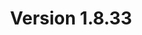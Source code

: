 ---
title: "Version 1.8.33"

version_number: "1.8.33"
version_code: "1833"
release_date: "2023-01-03"

packages:
  - type: mybb
    formats:
      - type: zip
        filesize: "2.2 MB"
        checksums:
          - type: md5
            value: b2ef5038c52dca95f3974a5da9c27cc5
          - type: sha1
            value: 73760b2dc3876cc392b8cce6444cd0b14ca40f99
          - type: sha256
            value: e101ba14a9c86b8e640850819032417c0a513c6a67a2da5a80e1bc38c765764d
          - type: sha512
            value: 823b3bb427f7e55ef185de0243ca4901a5851c2dde01a88a17794a12b699e6a27b1a95788fbf7170f54f585e9ebf23213302298d61b861e107e5106c734a68ff
        locations:
          - name: resources.mybb.com/downloads/

  - type: changed_files
    formats:
      - type: zip
        filesize: "0.61 MB"
        checksums:
          - type: md5
            value: e2f16b9d250374118439a66d46de25c0
          - type: sha1
            value: 88a134f07a04dc5d4a154a27f45eceb71caddd4b
          - type: sha256
            value: 2b260c59c7f534d34f761a3025d83e561b9a13acb18585c0fb748cf46a63655e
          - type: sha512
            value: af4d0c4b5214b53143236de35e520f1bdde3a44a091ac648251551b20385c45fd7942073a74928f2e4dc453b7fad9f29bd8c94653ae94394820551725d23b023
        locations:
          - name: resources.mybb.com/downloads/

upgrade_script_required: true
resolved_issues_number: "8"
resolved_issues_link: "https://github.com/mybb/mybb/issues?q=is%3Aissue+is%3Aclosed+label%3As%3Aresolved+-label%3Adev-branch+milestone%3A1.8.33"

comment: |
   This version improves cache system stability, and compatibility with PostgreSQL (PDO) and recent PHP versions.

resolved_security_issues:
  - description: "ACP Languages local file inclusion"
    severity: "high"
    cve_id: "CVE-2022-45867"
    cwe_id: "CWE-22"
    cwe_name: "Path Traversal"
    cvss_score: "CVSS:3.1/AV:N/AC:L/PR:H/UI:N/S:U/C:H/I:H/A:H"
    reported_by:
      - name: "yelang123"
        affiliation: "Stealien"


changed_language_files_number: "1"

changed_files:
  - admin:
    - modules:
      - config:
        - badwords.php
        - languages.php
        - plugins.php
      - forum:
        - moderation_queue.php
      - tools:
        - mailerrors.php
        - maillogs.php
        - statistics.php
      - user:
        - banning.php
        - groups.php
        - users.php
  - inc:
    - datahandlers:
      - pm.php
      - user.php
    - languages:
      - english:
        - modcp.lang.php
      - english.php
    - class_core.php
    - class_session.php
    - db_pgsql_pdo.php
    - functions.php
    - functions_indicators.php
    - functions_post.php
    - functions_search.php
    - functions_serverstats.php
  - install:
    - resources:
      - pgsql_db_tables.php
      - settings.xml
      - upgrade56.php
  - announcements.php
  - forumdisplay.php
  - index.php
  - member.php
  - modcp.php
  - newthread.php
  - private.php
  - reputation.php
  - search.php
  - showthread.php
  - usercp.php

---